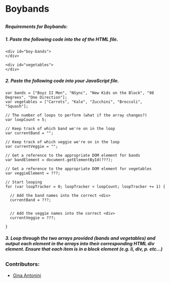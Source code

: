 # Boybands
##

##### Requirements for Boybands:

##### 1. Paste the following code into the <body> of the HTML file.
```
<div id="boy-bands">
</div>

<div id="vegetables">
</div>
```
##### 2. Paste the following code into your JavaScript file.

```
var bands = ["Boyz II Men", "NSync", "New Kids on the Block", "98 Degrees", "One Direction"];
var vegetables = ["Carrots", "Kale", "Zucchini", "Broccoli", "Squash"];

// The number of loops to perform (what if the array changes?)
var loopCount = 5;

// Keep track of which band we're on in the loop
var currentBand = "";

// Keep track of which veggie we're on in the loop
var currentVeggie = "";

// Get a reference to the appropriate DOM element for bands
var bandElement = document.getElementById(???);

// Get a reference to the appropriate DOM element for vegetables
var veggieElement = ???;

// Start looping
for (var loopTracker = 0; loopTracker < loopCount; loopTracker += 1) {
  
  // Add the band names into the correct <div>
  currentBand = ???;

  
  // Add the veggie names into the correct <div>
  currentVeggie = ???;

}
```
##### 3. Loop through the two arrays provided (bands and vegetables) and output each element in the arrays into their corresponding HTML div element. Ensure that each item is in a block element (e.g. li, div, p. etc...)

##


### Contributors:

 * [Gina Antonini](https://github.com/ginaantonini)

